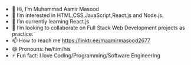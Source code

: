 - 👋 Hi, I’m Muhammad Aamir Masood
- 👀 I’m interested in HTML,CSS,JavaScript,React.js and Node.js.
- 🌱 I’m currently learning React.js
- 💞️ I’m looking to collaborate on Full Stack Web Development projects as practice.
- 📫 How to reach me https://linktr.ee/maamirmasood2677
- 😄 Pronouns: he/him/his
- ⚡ Fun fact: I love Coding/Programming/Software Engineering

<!---
maamirmasood2677/maamirmasood2677 is a ✨ special ✨ repository because its `README.md` (this file) appears on your GitHub profile.
You can click the Preview link to take a look at your changes.
--->
